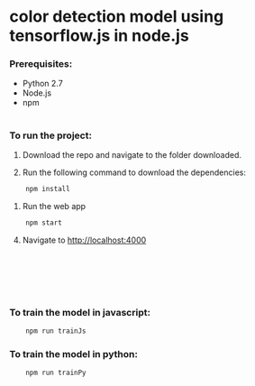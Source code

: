 # color detection model using tensorflow.js in node.js


### Prerequisites:

- Python 2.7
- Node.js
- npm

#

### To run the project:


1. Download the repo and navigate to the folder downloaded.


2. Run the following command to download the dependencies:

```bash 
    npm install
```


1. Run the web app

```bash 
    npm start
```

4. Navigate to [http://localhost:4000](http://localhost:4000/)

&nbsp;

#

&nbsp;

### To train the model in javascript:

```bash 
    npm run trainJs
```

### To train the model in python:

```bash 
    npm run trainPy
```
